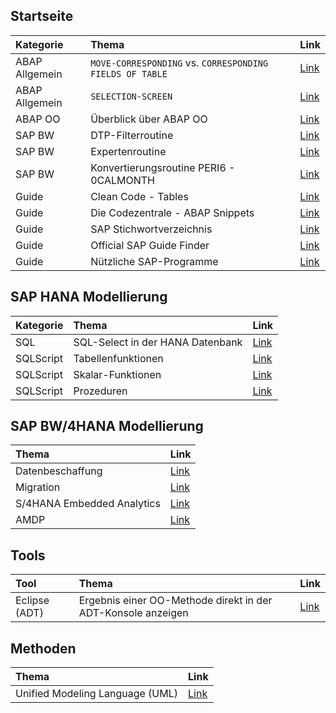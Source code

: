 ## Startseite

| Kategorie | Thema | Link |
| :----------- | :----------- | :----------- |
| ABAP Allgemein | `MOVE-CORRESPONDING` vs. `CORRESPONDING FIELDS OF TABLE` | [Link](docs/CORRESPONDING.md) |
| ABAP Allgemein | `SELECTION-SCREEN` | [Link](docs/SELECTION-SCREEN.md) |
| ABAP OO | Überblick über ABAP OO | [Link](docs/ABAP-OO.md) |
| SAP BW | DTP-Filterroutine | [Link](docs/DTP-Filterroutine.md) |
| SAP BW | Expertenroutine | [Link](docs/Expertenroutine.md) |
| SAP BW | Konvertierungsroutine PERI6 - 0CALMONTH | [Link](docs/Conversion_PERI6_0CALMONTH.md) |
| Guide | Clean Code - Tables | [Link](https://github.com/SAP/styleguides/blob/master/clean-abap/CleanABAP.md#tables) |
| Guide | Die Codezentrale - ABAP Snippets | [Link](https://codezentrale.de/category/sap/sap-abap/) |
| Guide | SAP Stichwortverzeichnis | [Link](docs/Stichwortverzeichnis.md) |
| Guide | Official SAP Guide Finder | [Link](https://help.sap.com/viewer/nwguidefinder) |
| Guide | Nützliche SAP-Programme | [Link](docs/Nützliche_SAP-Programme.md) |

## SAP HANA Modellierung

| Kategorie | Thema | Link |
| :----------- | :----------- | :----------- |
| SQL | SQL-Select in der HANA Datenbank | [Link](docs/SQL-SELECT_in_HANA-DB.md) |
| SQLScript | Tabellenfunktionen | [Link](docs/SAP_HANA_Table_Function.md) |
| SQLScript | Skalar-Funktionen | [Link](docs/SAP_HANA_Scalar_Function.md) |
| SQLScript | Prozeduren | [Link](docs/SAP_HANA_Procedure.md) |

## SAP BW/4HANA Modellierung

| Thema | Link |
| :----------- | :----------- |
| Datenbeschaffung | [Link](docs/BW4HANA_Datenbeschaffung.md) |
| Migration | [Link](docs/BW4HANA_Migration.md) |
| S/4HANA Embedded Analytics | [Link](docs/S4HANA_Embedded_Analytics.md) |
| AMDP | [Link](docs/AMDP.md) |

## Tools

| Tool | Thema | Link |
| :----------- | :----------- | :----------- |
| Eclipse (ADT) | Ergebnis einer OO-Methode direkt in der ADT-Konsole anzeigen | [Link](docs/OO_console.md) |

## Methoden

| Thema | Link |
| :----------- | :----------- |
| Unified Modeling Language (UML) | [Link](docs/UML.md) |
